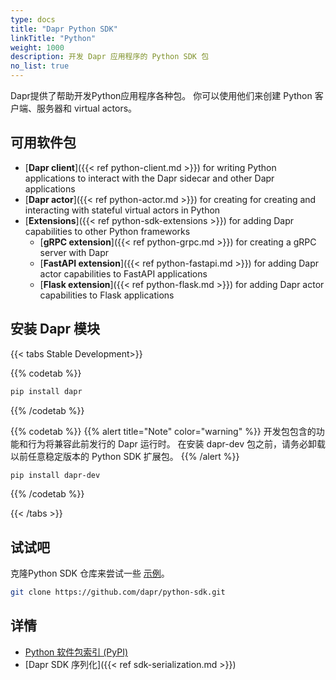 ```yaml
---
type: docs
title: "Dapr Python SDK"
linkTitle: "Python"
weight: 1000
description: 开发 Dapr 应用程序的 Python SDK 包
no_list: true
---
```


Dapr提供了帮助开发Python应用程序各种包。 你可以使用他们来创建 Python 客户端、服务器和 virtual actors。

## 可用软件包

- [**Dapr client**]({{< ref python-client.md >}}) for writing Python applications to interact with the Dapr sidecar and other Dapr applications
- [**Dapr actor**]({{< ref python-actor.md >}}) for creating for creating and interacting with stateful virtual actors in Python
- [**Extensions**]({{< ref python-sdk-extensions >}}) for adding Dapr capabilities to other Python frameworks
    - [**gRPC extension**]({{< ref python-grpc.md >}}) for creating a gRPC server with Dapr
    - [**FastAPI extension**]({{< ref python-fastapi.md >}}) for adding Dapr actor capabilities to FastAPI applications
    - [**Flask extension**]({{< ref python-flask.md >}}) for adding Dapr actor capabilities to Flask applications

## 安装 Dapr 模块

{{< tabs Stable Development>}}

{{% codetab %}}
```bash
pip install dapr
```
{{% /codetab %}}

{{% codetab %}}
{{% alert title="Note" color="warning" %}}
开发包包含的功能和行为将兼容此前发行的 Dapr 运行时。 在安装 dapr-dev 包之前，请务必卸载以前任意稳定版本的 Python SDK 扩展包。
{{% /alert %}}

```bash
pip install dapr-dev
```
{{% /codetab %}}

{{< /tabs >}}

## 试试吧

克隆Python SDK 仓库来尝试一些 [示例](https://github.com/dapr/python-sdk/tree/master/examples)。

```bash
git clone https://github.com/dapr/python-sdk.git
```

## 详情

- [Python 软件包索引 (PyPI)](https://pypi.org/user/dapr.io/)
- [Dapr SDK 序列化]({{< ref sdk-serialization.md >}})